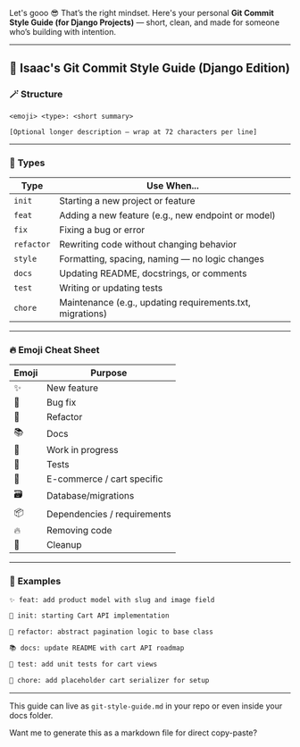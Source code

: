 Let's gooo 😎 That’s the right mindset. Here's your personal **Git Commit Style Guide (for Django Projects)** — short, clean, and made for someone who’s building with intention.

---

## 🧾 Isaac's Git Commit Style Guide (Django Edition)

### 🪄 **Structure**
```
<emoji> <type>: <short summary>

[Optional longer description — wrap at 72 characters per line]
```

---

### 🔖 **Types**
| Type       | Use When...                                              |
|------------|-----------------------------------------------------------|
| `init`     | Starting a new project or feature                         |
| `feat`     | Adding a new feature (e.g., new endpoint or model)        |
| `fix`      | Fixing a bug or error                                     |
| `refactor` | Rewriting code without changing behavior                  |
| `style`    | Formatting, spacing, naming — no logic changes            |
| `docs`     | Updating README, docstrings, or comments                  |
| `test`     | Writing or updating tests                                 |
| `chore`    | Maintenance (e.g., updating requirements.txt, migrations) |

---

### 🔥 **Emoji Cheat Sheet**
| Emoji | Purpose                           |
|-------|-----------------------------------|
| ✨    | New feature                        |
| 🐛    | Bug fix                            |
| 🔧    | Refactor                          |
| 📚    | Docs                              |
| 🚧    | Work in progress                  |
| 🧪    | Tests                             |
| 🛒    | E-commerce / cart specific        |
| 🗃️    | Database/migrations                |
| 📦    | Dependencies / requirements       |
| 🔥    | Removing code                     |
| 🧹    | Cleanup                           |

---

### 🧠 **Examples**

```bash
✨ feat: add product model with slug and image field
```

```bash
🛒 init: starting Cart API implementation
```

```bash
🔧 refactor: abstract pagination logic to base class
```

```bash
📚 docs: update README with cart API roadmap
```

```bash
🧪 test: add unit tests for cart views
```

```bash
🚧 chore: add placeholder cart serializer for setup
```

---

This guide can live as `git-style-guide.md` in your repo or even inside your docs folder.

Want me to generate this as a markdown file for direct copy-paste?